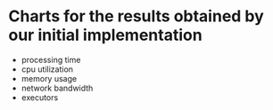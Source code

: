 # Charts for the results obtained by our initial implementation

- processing time
- cpu utilization
- memory usage 
- network bandwidth
- executors
